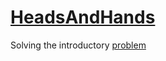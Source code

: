 # [HeadsAndHands](https://nsk.school.handh.ru)
Solving the introductory [problem](https://l.handh.ru/school)
